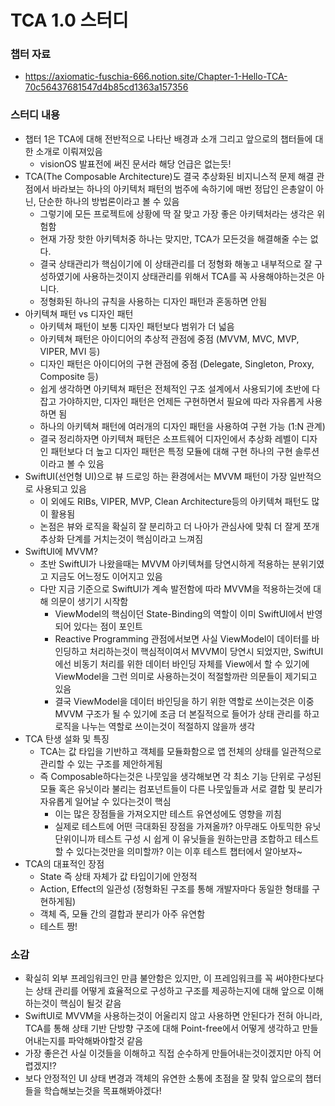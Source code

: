 # TCA 1.0 스터디
### 챕터 자료
- https://axiomatic-fuschia-666.notion.site/Chapter-1-Hello-TCA-70c56437681547d4b85cd1363a157356

###  스터디 내용
- 챕터 1은 TCA에 대해 전반적으로 나타난 배경과 소개 그리고 앞으로의 챕터들에 대한 소개로 이뤄져있음
  - visionOS 발표전에 써진 문서라 해당 언급은 없는듯!
- TCA(The Composable Architecture)도 결국 추상화된 비지니스적 문제 해결 관점에서 바라보는 하나의 아키텍처 패턴의 범주에 속하기에 매번 정답인 은총알이 아닌, 단순한 하나의 방법론이라고 볼 수 있음
  - 그렇기에 모든 프로젝트에 상황에 딱 잘 맞고 가장 좋은 아키텍처라는 생각은 위험함
  - 현재 가장 핫한 아키텍처중 하나는 맞지만, TCA가 모든것을 해결해줄 수는 없다.
  - 결국 상태관리가 핵심이기에 이 상태관리를 더 정형화 해놓고 내부적으로 잘 구성하였기에 사용하는것이지 상태관리를 위해서 TCA를 꼭 사용해야하는것은 아니다.
  - 정형화된 하나의 규칙을 사용하는 디자인 패턴과 혼동하면 안됨
- 아키텍쳐 패턴 vs 디자인 패턴
  - 아키텍쳐 패턴이 보통 디자인 패턴보다 범위가 더 넓음
  - 아키텍쳐 패턴은 아이디어의 추상적 관점에 중점 (MVVM, MVC, MVP, VIPER, MVI 등)
  - 디자인 패턴은 아이디어의 구현 관점에 중점 (Delegate, Singleton, Proxy, Composite 등)
  - 쉽게 생각하면 아키텍쳐 패턴은 전체적인 구조 설계에서 사용되기에 초반에 다잡고 가야하지만, 디자인 패턴은 언제든 구현하면서 필요에 따라 자유롭게 사용하면 됨
  - 하나의 아키텍쳐 패턴에 여러개의 디자인 패턴을 사용하여 구현 가능 (1:N 관계)
  - 결국 정리하자면 아키텍쳐 패턴은 소프트웨어 디자인에서 추상화 레벨이 디자인 패턴보다 더 높고 디자인 패턴은 특정 모듈에 대해 구현 하나의 구현 솔루션이라고 볼 수 있음
- SwiftUI(선언형 UI)으로 뷰 드로잉 하는 환경에서는 MVVM 패턴이 가장 일반적으로 사용되고 있음
  - 이 외에도 RIBs, VIPER, MVP, Clean Architecture등의 아키텍쳐 패턴도 많이 활용됨
  - 논점은 뷰와 로직을 확실히 잘 분리하고 더 나아가 관심사에 맞춰 더 잘게 쪼개 추상화 단계를 거치는것이 핵심이라고 느껴짐
- SwiftUI에 MVVM?
  - 초반 SwiftUI가 나왔을때는 MVVM 아키텍쳐를 당연시하게 적용하는 분위기였고 지금도 어느정도 이어지고 있음
  - 다만 지금 기준으로 SwiftUI가 계속 발전함에 따라 MVVM을 적용하는것에 대해 의문이 생기기 시작함
    - ViewModel의 핵심이던 State-Binding의 역할이 이미 SwiftUI에서 반영되어 있다는 점이 포인트
    - Reactive Programming 관점에서보면 사실 ViewModel이 데이터를 바인딩하고 처리하는것이 핵심적이여서 MVVM이 당연시 되었지만, SwiftUI에선 비동기 처리를 위한 데이터 바인딩 자체를 View에서 할 수 있기에 ViewModel을 그런 의미로 사용하는것이 적절할까란 의문들이 제기되고 있음
    - 결국 ViewModel을 데이터 바인딩을 하기 위한 역할로 쓰이는것은 이중 MVVM 구조가 될 수 있기에 조금 더 본질적으로 들어가 상태 관리를 하고 로직을 나누는 역할로 쓰이는것이 적절하지 않을까 생각
- TCA 탄생 설화 및 특징
  - TCA는 값 타입을 기반하고 객체를 모듈화함으로 앱 전체의 상태를 일관적으로 관리할 수 있는 구조를 제안하게됨
  - 즉 Composable하다는것은 나뭇잎을 생각해보면 각 최소 기능 단위로 구성된 모듈 혹은 유닛이라 불리는 컴포넌트들이 다른 나뭇잎들과 서로 결합 및 분리가 자유롭게 일어날 수 있다는것이 핵심
    - 이는 많은 장점들을 가져오지만 테스트 유연성에도 영향을 끼침
    - 실제로 테스트에 어떤 극대화된 장점을 가져올까? 아무래도 아토믹한 유닛 단위이니까 테스트 구성 시 쉽게 이 유닛들을 원하는만큼 조합하고 테스트할 수 있다는것만을 의미할까? 이는 이후 테스트 챕터에서 알아보자~
- TCA의 대표적인 장점
  - State 즉 상태 자체가 값 타입이기에 안정적
  - Action, Effect의 일관성 (정형화된 구조를 통해 개발자마다 동일한 형태를 구현하게됨)
  - 객체 즉, 모듈 간의 결합과 분리가 아주 유연함
  - 테스트 짱!

### 소감
- 확실히 외부 프레임워크인 만큼 불안함은 있지만, 이 프레임워크를 꼭 써야한다보다는 상태 관리를 어떻게 효율적으로 구성하고 구조를 제공하는지에 대해 앞으로 이해하는것이 핵심이 될것 같음
- SwiftUI로 MVVM을 사용하는것이 어울리지 않고 사용하면 안된다가 전혀 아니라, TCA를 통해 상태 기반 단방향 구조에 대해 Point-free에서 어떻게 생각하고 만들어내는지를 파악해봐야할것 같음
- 가장 좋은건 사실 이것들을 이해하고 직접 순수하게 만들어내는것이겠지만 아직 어렵겠지!?
- 보다 안정적인 UI 상태 변경과 객체의 유연한 소통에 초점을 잘 맞춰 앞으로의 챕터들을 학습해보는것을 목표해봐야겠다!